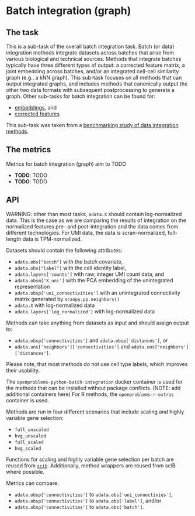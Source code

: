 <!--- TODO: add links --->

# Batch integration (graph)

## The task

This is a sub-task of the overall batch integration task. Batch (or data) integration
methods integrate datasets across batches that arise from various biological and
technical sources. Methods that integrate batches typically have three different types
of output: a corrected feature matrix, a joint embedding across batches, and/or an
integrated cell-cell similarity graph (e.g., a kNN graph). This sub-task focuses on all
methods that can output integrated graphs, and includes methods that canonically output
the other two data formats with subsequent postprocessing to generate a graph. Other
sub-tasks for batch integration can be found for:

* [embeddings](../batch_integration_embed/), and
* [corrected features](../batch_integration_feature/)

This sub-task was taken from a [benchmarking study of data integration
methods](https://www.biorxiv.org/content/10.1101/2020.05.22.111161v2).

## The metrics

Metrics for batch integration (graph) aim to TODO

* **TODO**: TODO
* **TODO**: TODO

## API
WARNING: other than most tasks, `adata.X` should contain log-normalized data.
   This is the case as we are comparing the results of integration on the normalized
   features pre- and post-integration and the data comes from different technologies.
   For UMI data, the data is scran-normalized, full-length data is TPM-normalized.

Datasets should contain the following attributes:

* `adata.obs["batch"]` with the batch covariate,
* `adata.obs["label"]` with the cell identity label,
* `adata.layers['counts']` with raw, integer UMI count data, and
* `adata.obsm['X_uni']` with the PCA embedding of the unintegrated representation
* `adata.obsp['uni_connectivities']` with an unintegrated connectivity matrix generated
  by  `scanpy.pp.neighbors()`
* `adata.X` with log-normalized data
* `adata.layers['log_normalized']` with log-normalized data

Methods can take anything from datasets as input and should assign output to:

* `adata.obsp['connectivities']` and `adata.obsp['distances']`, or
* `adata.uns['neighbors']['connectivities']` and  `adata.uns['neighbors']['distances']`.

Please note, that most methods do not use cell type labels, which improves their
usability.

The `openproblems-python-batch-integration` docker container is used for the methods
that can be installed without package conflicts. (NOTE: add additional containers here)
For R methods, the `openproblems-r-extras` container is used.

Methods are run in four different scenarios that include scaling and highly variable
gene selection:

* `full_unscaled`
* `hvg_unscaled`
* `full_scaled`
* `hvg_scaled`

Functions for scaling and highly variable gene selection per batch are reused from
[`scib`](https://github.com/theislab/scib). Additionally, method wrappers are reused
from scIB where possible.

Metrics can compare:

* `adata.obsp['connectivities']` to `adata.obs['uni_connectivies']`,
* `adata.obsp['connectivities']` to `adata.obs['label']`, and/or
* `adata.obsp['connectivities']` to `adata.obs['batch']`.
